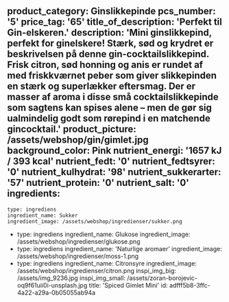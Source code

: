 product_category: Ginslikkepinde
pcs_number: '5'
price_tag: '65'
title_of_description: 'Perfekt til Gin-elskeren.'
description: 'Mini ginslikkepind, perfekt for ginelskere! Stærk, sød og krydret er beskrivelsen på denne gin-cocktailslikkepind. Frisk citron, sød honning og anis er rundet af med friskkværnet peber som giver slikkepinden en stærk og superlækker eftersmag. Der er masser af aroma i disse små cocktailslikkepinde som sagtens kan spises alene – men de gør sig ualmindelig godt som rørepind i en matchende gincocktail.'
product_picture: /assets/webshop/gin/gimlet.jpg
background_color: Pink
nutrient_energi: '1657 kJ / 393 kcal'
nutrient_fedt: '0'
nutrient_fedtsyrer: '0'
nutrient_kulhydrat: '98'
nutrient_sukkerarter: '57'
nutrient_protein: '0'
nutrient_salt: '0'
ingredients:
  -
    type: ingrediens
    ingredient_name: Sukker
    ingredient_image: /assets/webshop/ingredienser/sukker.png
  -
    type: ingrediens
    ingredient_name: Glukose
    ingredient_image: /assets/webshop/ingredienser/glukose.png
  -
    type: ingrediens
    ingredient_name: 'Naturlige aromaer'
    ingredient_image: /assets/webshop/ingredienser/moss-1.png
  -
    type: ingrediens
    ingredient_name: Citronsyre
    ingredient_image: /assets/webshop/ingredienser/citron.png
inspi_img_big: /assets/img_9236.jpg
inspi_img_small: /assets/zoran-borojevic-oq9f61uii0i-unsplash.jpg
title: 'Spiced Gimlet Mini'
id: adfff5b8-3ffc-4a22-a29a-0b05055ab94a
